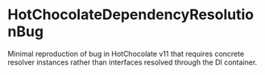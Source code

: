 # HotChocolateDependencyResolutionBug

Minimal reproduction of bug in HotChocolate v11 that requires concrete resolver instances rather than interfaces resolved through the DI container.
